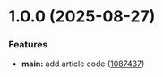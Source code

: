 # 1.0.0 (2025-08-27)


### Features

* **main:** add article code ([1087437](https://github.com/yamadharma/articles-2025--quaternion-code/commit/108743730867504ee333d93394d2ae0837d3d579))




